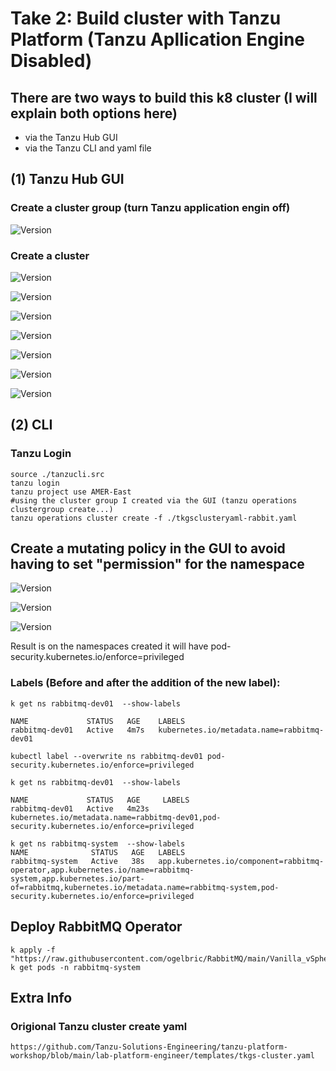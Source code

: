 # Take 2: Build cluster with Tanzu Platform (Tanzu Apllication Engine Disabled) 

## There are two ways to build this k8 cluster (I will explain both options here) 
* via the Tanzu Hub GUI
* via the Tanzu CLI and yaml file

## (1) Tanzu Hub GUI

### Create a cluster group (turn Tanzu application engin off) 

![Version](https://github.com/ogelbric/RabbitMQ/blob/main/Tanzu_Platform_Cluster_Build/clg1.png)

### Create a cluster

![Version](https://github.com/ogelbric/RabbitMQ/blob/main/Tanzu_Platform_Cluster_Build/cl1.png)

![Version](https://github.com/ogelbric/RabbitMQ/blob/main/Tanzu_Platform_Cluster_Build/cl2.png)

![Version](https://github.com/ogelbric/RabbitMQ/blob/main/Tanzu_Platform_Cluster_Build/cl3.png)

![Version](https://github.com/ogelbric/RabbitMQ/blob/main/Tanzu_Platform_Cluster_Build/cl4.png)

![Version](https://github.com/ogelbric/RabbitMQ/blob/main/Tanzu_Platform_Cluster_Build/cl5.png)

![Version](https://github.com/ogelbric/RabbitMQ/blob/main/Tanzu_Platform_Cluster_Build/cl6.png)

![Version](https://github.com/ogelbric/RabbitMQ/blob/main/Tanzu_Platform_Cluster_Build/cl7.png)

## (2) CLI

### Tanzu Login
```
source ./tanzucli.src
tanzu login
tanzu project use AMER-East
#using the cluster group I created via the GUI (tanzu operations clustergroup create...)
tanzu operations cluster create -f ./tkgsclusteryaml-rabbit.yaml

```

## Create a mutating policy in the GUI to avoid having to set "permission" for the namespace 

![Version](https://github.com/ogelbric/RabbitMQ/blob/main/Tanzu_Platform_Cluster_Build/pol1.png)

![Version](https://github.com/ogelbric/RabbitMQ/blob/main/Tanzu_Platform_Cluster_Build/pol2.png)

![Version](https://github.com/ogelbric/RabbitMQ/blob/main/Tanzu_Platform_Cluster_Build/pol3.png)

Result is on the namespaces created it will have pod-security.kubernetes.io/enforce=privileged


### Labels (Before and after the addition of the new label):

```
k get ns rabbitmq-dev01  --show-labels

NAME             STATUS   AGE    LABELS
rabbitmq-dev01   Active   4m7s   kubernetes.io/metadata.name=rabbitmq-dev01

kubectl label --overwrite ns rabbitmq-dev01 pod-security.kubernetes.io/enforce=privileged

k get ns rabbitmq-dev01  --show-labels

NAME             STATUS   AGE     LABELS
rabbitmq-dev01   Active   4m23s   kubernetes.io/metadata.name=rabbitmq-dev01,pod-security.kubernetes.io/enforce=privileged

k get ns rabbitmq-system  --show-labels
NAME              STATUS   AGE   LABELS
rabbitmq-system   Active   38s   app.kubernetes.io/component=rabbitmq-operator,app.kubernetes.io/name=rabbitmq-system,app.kubernetes.io/part-of=rabbitmq,kubernetes.io/metadata.name=rabbitmq-system,pod-security.kubernetes.io/enforce=privileged
```
## Deploy RabbitMQ Operator
```
k apply -f "https://raw.githubusercontent.com/ogelbric/RabbitMQ/main/Vanilla_vSphere_Tanzu/rabbitclusteroperator.yml"
k get pods -n rabbitmq-system
```


## Extra Info

### Origional Tanzu cluster create yaml
```
https://github.com/Tanzu-Solutions-Engineering/tanzu-platform-workshop/blob/main/lab-platform-engineer/templates/tkgs-cluster.yaml
```

